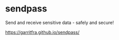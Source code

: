 # sendpass

Send and receive sensitive data - safely and secure!

https://garritfra.github.io/sendpass/
